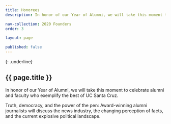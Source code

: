 ```yaml
---
title: Honorees
description: In honor of our Year of Alumni, we will take this moment to celebrate alumni and faculty who exemplify the best of UC Santa Cruz

nav-collection: 2020 Founders
order: 3

layout: page

published: false
---
```

{: .underline}
## {{ page.title }}

In honor of our Year of Alumni, we will take this moment to celebrate alumni and faculty who exemplify the best of UC Santa Cruz.

Truth, democracy, and the power of the pen: Award-winning alumni journalists will discuss the news industry, the changing perception of facts, and the current explosive political landscape.

